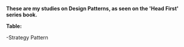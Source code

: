 <b>These are my studies on Design Patterns, as seen on the 'Head First' series book.</b>  


<b>Table:</b>

-Strategy Pattern 
